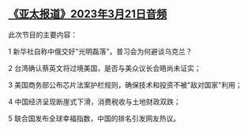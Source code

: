 <!--1679427300000-->
[《亚太报道》2023年3月21日音频](https://www.rfa.org/mandarin/yataibaodao/apr-audio/yp-03212023094057.html)
------

<p>此次节目的主要内容：</p><p>1 新华社自称中俄交好"光明磊落"，普习会为何避谈乌克兰？</p><p>2 台湾确认蔡英文将过境美国，是否与美众议长会晤尚未证实；</p><p>3 美国商务部公布芯片法案护栏规则，确保技术和投资不被"敌对国家"利用；</p><p>4 中国经济呈现断崖式下滑，消费税收与土地财政双跌；</p><p>5 联合国发布全球幸福指数，中国的排名引发网友热议。</p>
